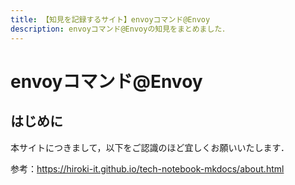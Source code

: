 ```yaml
---
title: 【知見を記録するサイト】envoyコマンド@Envoy
description: envoyコマンド@Envoyの知見をまとめました．
---
```


# envoyコマンド@Envoy

## はじめに

本サイトにつきまして，以下をご認識のほど宜しくお願いいたします．

参考：https://hiroki-it.github.io/tech-notebook-mkdocs/about.html

<br>

